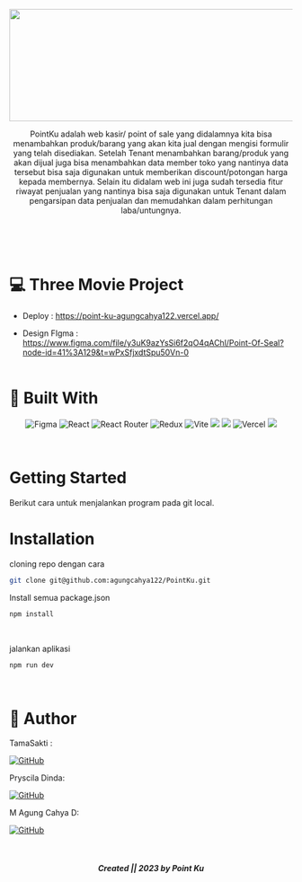<p align="center">
  <img width="800" height="200" src="https://user-images.githubusercontent.com/96028679/219948940-e7c30933-e868-4a36-88a4-d2abb8df2698.png">
</p>

<p align="center">
PointKu adalah web kasir/ point of sale yang didalamnya kita bisa menambahkan produk/barang yang akan kita jual dengan mengisi formulir yang telah disediakan. Setelah Tenant menambahkan barang/produk yang akan dijual juga bisa menambahkan data member toko yang nantinya data tersebut bisa saja digunakan untuk memberikan discount/potongan harga kepada membernya. Selain itu didalam web ini juga sudah tersedia fitur riwayat penjualan yang nantinya bisa saja digunakan untuk Tenant dalam pengarsipan data penjualan dan memudahkan dalam perhitungan laba/untungnya.
<br />
<br />
</p>

<br />
<br />

# :computer: Three Movie Project

- Deploy : <a>https://point-ku-agungcahya122.vercel.app/</a>

- Design FIgma : <a>https://www.figma.com/file/y3uK9azYsSi6f2qO4qAChl/Point-Of-Seal?node-id=41%3A129&t=wPxSfjxdtSpu50Vn-0</a>
  <br />
  <br />

# :hammer: Built With

<div align="center">

![Figma](https://img.shields.io/badge/figma-%23F24E1E.svg?style=for-the-badge&logo=figma&logoColor=pink)
![React](https://img.shields.io/badge/react-%2320232a.svg?style=for-the-badge&logo=react&logoColor=white)
![React Router](https://img.shields.io/badge/React_Router-CA4245?style=for-the-badge&logo=react-router&logoColor=white)
![Redux](https://img.shields.io/badge/redux-%23593d88.svg?style=for-the-badge&logo=redux&logoColor=white)
![Vite](https://img.shields.io/badge/vite-%23646CFF.svg?style=for-the-badge&logo=vite&logoColor=white)
<img src="https://img.shields.io/badge/Tailwind_CSS-38B2AC?style=for-the-badge&logo=tailwind-css&logoColor=white" />
<img src="https://img.shields.io/badge/DaisyUi-FFFF00?style=for-the-badge&logo=daisyui&logoColor=white" />
![Vercel](https://img.shields.io/badge/Vercel-000000?style=for-the-badge&logo=vercel&logoColor=white)
<img src="https://img.shields.io/badge/Sweet Alert-7D4698?style=for-the-badge&logo=Sweet-Alert&logoColor=white" />

</div>

</br >

# Getting Started

Berikut cara untuk menjalankan program pada git local.

# Installation

cloning repo dengan cara

```sh
git clone git@github.com:agungcahya122/PointKu.git
```

Install semua package.json

```sh
npm install
```

  <br />

jalankan aplikasi

```sh
npm run dev
```

  <br />

# 🤖 Author

TamaSakti :

[![GitHub](https://img.shields.io/badge/-Tama-black?style=for-the-badge&logo=github&logoColor=white)](https://github.com/tamasakti)

Pryscila Dinda:

[![GitHub](https://img.shields.io/badge/-Dinda-black?style=for-the-badge&logo=github&logoColor=white)](https://github.com/prysciladinda)

M Agung Cahya D:

[![GitHub](https://img.shields.io/badge/-Agung-black?style=for-the-badge&logo=github&logoColor=white)](https://github.com/agungcahya122)

  <br />
  
<h5>
<p align="center"> Created || 2023 by Point Ku </p>
</h5>
